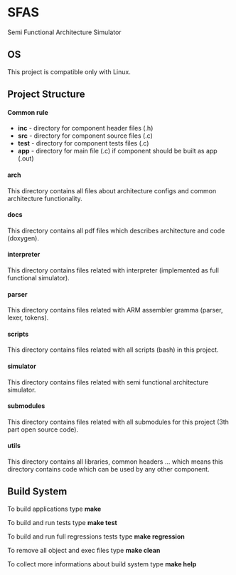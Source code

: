 # SFAS
Semi Functional Architecture Simulator

## OS ##
This project is compatible only with Linux.

## Project Structure ##

#### Common rule ####
+ **inc** - directory for component header files (.h)
+ **src** - directory for component source files (.c)
+ **test** - directory for component tests files (.c)
+ **app** - directory for main file (.c) if component should be built as app (.out)

#### arch ####
This directory contains all files about architecture configs and common architecture functionality.

#### docs ####
This directory contains all pdf files which describes architecture and code (doxygen).

#### interpreter ####
This directory contains files related with interpreter (implemented as full functional simulator).

#### parser ####
This directory contains files related with ARM assembler gramma (parser, lexer, tokens).

#### scripts ####
This directory contains files related with all scripts (bash) in this project.

#### simulator ####
This directory contains files related with semi functional architecture simulator.

#### submodules ####
This directory contains files related with all submodules for this project (3th part open source code).

#### utils ####
This directory contains all libraries, common headers ... which means this directory contains code which can be used by any other component.

## Build System ##
To build applications type **make**

To build and run tests type **make test**

To build and run full regressions tests type **make regression**

To remove all object and exec files type **make clean**

To collect more informations about build system type **make help**